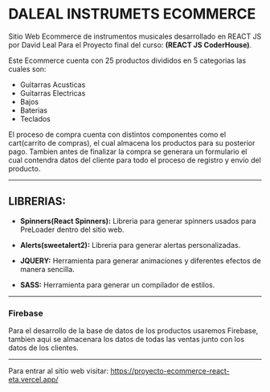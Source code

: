 
# DALEAL INSTRUMETS ECOMMERCE 
Sitio Web Ecommerce de instrumentos musicales desarrollado en REACT JS por David Leal Para el Proyecto final del curso: **(REACT JS CoderHouse)**.

Este Ecommerce cuenta con 25 productos divididos en 5 categorias las cuales son:
- Guitarras Acusticas
- Guitarras Electricas
- Bajos
- Baterias
- Teclados

El proceso de compra cuenta con distintos componentes como el cart(carrito de compras), el cual almacena los productos para su posterior pago. Tambien antes de finalizar la compra se generara un formulario el cual contendra datos del cliente para todo el proceso de registro y envio del producto.


---

## LIBRERIAS:
- **Spinners(React Spinners):** Libreria para generar spinners usados para PreLoader dentro del sitio web.

- **Alerts(sweetalert2):** Libreria para generar alertas personalizadas.

- **JQUERY:** Herramienta para generar animaciones y diferentes efectos de manera sencilla.

- **SASS:** Herramienta para generar un compilador de estilos.
---
### Firebase 

Para el desarrollo de la base de datos de los productos usaremos Firebase, tambien aqui se almacenara los datos de todas las ventas junto con los datos de los clientes.


---
Para entrar al sitio web visitar: 
https://proyecto-ecommerce-react-eta.vercel.app/

